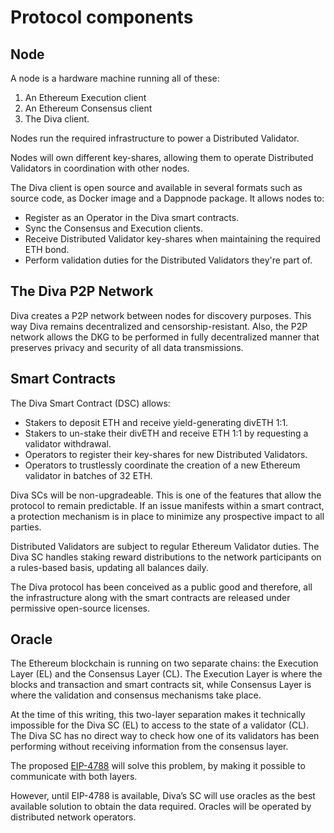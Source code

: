 # Protocol components


## Node

A node is a hardware machine running all of these:

1. An Ethereum Execution client
2. An Ethereum Consensus client
3. The Diva client.

Nodes run the required infrastructure to power a Distributed Validator.

Nodes will own different key-shares, allowing them to operate Distributed Validators in coordination with other nodes.

The Diva client is open source and available in several formats such as source code, as Docker image and a Dappnode package. It allows nodes to:

- Register as an Operator in the Diva smart contracts.
- Sync the Consensus and Execution clients.
- Receive Distributed Validator key-shares when maintaining the required ETH bond.
- Perform validation duties for the Distributed Validators they're part of.

## The Diva P2P Network

Diva creates a P2P network between nodes for discovery purposes. This way Diva remains decentralized and censorship-resistant. Also, the P2P network allows the DKG to be performed in fully decentralized manner that preserves privacy and security of all data transmissions.


## Smart Contracts

The Diva Smart Contract (DSC) allows:

- Stakers to deposit ETH and receive yield-generating divETH 1:1.
- Stakers to un-stake their divETH and receive ETH 1:1 by requesting a validator withdrawal.
- Operators to register their key-shares for new Distributed Validators.
- Operators to trustlessly coordinate the creation of a new Ethereum validator in batches of 32 ETH.

Diva SCs will be non-upgradeable. This is one of the features that allow the protocol to remain predictable. If an issue manifests within a smart contract, a protection mechanism is in place to minimize any prospective impact to all parties.

Distributed Validators are subject to regular Ethereum Validator duties. The Diva SC handles staking reward distributions to the network participants on a rules-based basis, updating all balances daily.

The Diva protocol has been conceived as a public good and therefore, all the infrastructure along with the smart contracts are released under permissive open-source licenses.

## Oracle

The Ethereum blockchain is running on two separate chains: the Execution Layer (EL) and the Consensus Layer (CL). The Execution Layer is where the blocks and transaction and smart contracts sit, while Consensus Layer is where the validation and consensus mechanisms take place.

At the time of this writing, this two-layer separation makes it technically impossible for the Diva SC (EL) to access to the state of a validator (CL). The Diva SC has no direct way to check how one of its validators has been performing without receiving information from the consensus layer.

The proposed [EIP-4788](https://eips.ethereum.org/EIPS/eip-4788) will solve this problem, by making it possible to communicate with both layers.

However, until EIP-4788 is available, Diva’s SC will use oracles as the best available solution to obtain the data required. Oracles will be operated by distributed network operators.
